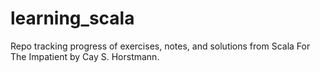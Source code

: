 # learning_scala
Repo tracking progress of exercises, notes, and solutions from Scala For The Impatient by Cay S. Horstmann.
